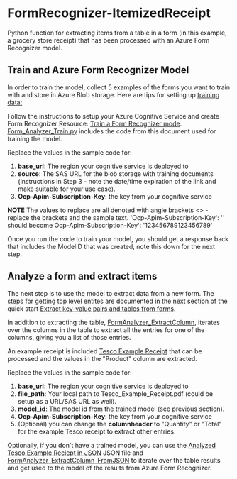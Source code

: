 # FormRecognizer-ItemizedReceipt
Python function for extracting items from a table in a form (in this example, a grocery store receipt) that has been processed with an Azure Form Recognizer model.

## Train and Azure Form Recognizer Model ##
In order to train the model, collect 5 examples of the  forms you want to train with and store in Azure Blob storage.  Here are tips for setting up [training data:](https://docs.microsoft.com/en-us/azure/cognitive-services/form-recognizer/build-training-data-set)

Follow the instructions to setup your Azure Cognitive Service and create Form Recognizer Resource: [Train a Form Recognizer mode](https://docs.microsoft.com/en-us/azure/cognitive-services/form-recognizer/quickstarts/python-train-extract#train-a-form-recognizer-model). [Form_Analyzer_Train.py](Form_Analyzer_Train.py) includes the code from this document used for training the model.  

Replace the values in the sample code for:
1. **base_url**: The region your cognitive service is deployed to
2. **source**: The SAS URL for the blob storage with training documents (instructions in Step 3 - note the date/time expiration of the link and make suitable for your use case).   
3. **Ocp-Apim-Subscription-Key**: the key from your cognitive service

**NOTE**
The values to replace are all denoted with angle brackets <> - replace the brackets and the sample text. 
'Ocp-Apim-Subscription-Key': '<replace with your key>'
  should become
 Ocp-Apim-Subscription-Key': '123456789123456789'

Once you run the code to train your model, you should get a response back that includes the ModelID that was created, note this down for the next step.

## Analyze a form and extract items ##
The next step is to use the model to extract data from a new form.  The steps for getting top level entites are documented in the next section of the quick start [Extract key-value pairs and tables from forms](https://docs.microsoft.com/en-us/azure/cognitive-services/form-recognizer/quickstarts/python-train-extract#extract-key-value-pairs-and-tables-from-forms).

In addition to extracting the table, [FormAnalyzer_ExtractColumn](FormAnalyzer_ExtractColumn.py), iterates over the columns in the table to extract all the entries for one of the columns, giving you a list of those entries.

An example receipt is included [Tesco Example Receipt](Tesco_Example_Receipt.pdf) that can be processed and the values in the "Product" column are extracted.

Replace the values in the sample code for:
1. **base_url**: The region your cognitive service is deployed to
2. **file_path**: Your local path to Tesco_Example_Receipt.pdf (could be setup as a URL/SAS URL as well).
3. **model_id**: The model id from the trained model (see previous section).
4. **Ocp-Apim-Subscription-Key**: the key from your cognitive service
5. (Optional) you can change the **columnheader** to "Quantity" or "Total" for the example Tesco receipt to extract other entries.

Optionally, if you don't have a trained model, you can use the [Analyzed Tesco Example Reciept in JSON](Tesco_Example_Receipt.json) JSON file and [FormAnalyzer_ExtractColumn_FromJSON](FormAnalyzer_ExtractColumn_FromJSON.py) to iterate over the table results and get used to the model of the results from Azure Form Recognizer.


